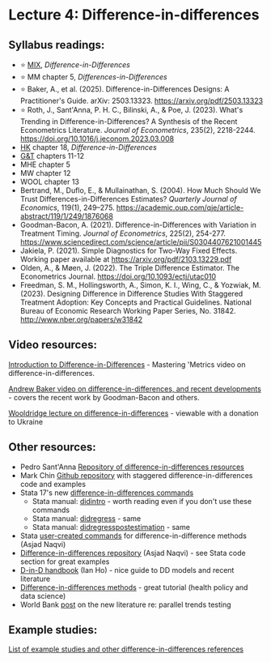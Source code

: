 
# Lecture 4: Difference-in-differences

## Syllabus readings:

* :star: [MIX](https://mixtape.scunning.com/), *Difference-in-Differences*
* :star: MM chapter 5, *Differences-in-Differences*
* :star: Baker, A., et al. (2025). Difference-in-Differences Designs: A Practitioner's Guide. arXiv: 2503.13323. https://arxiv.org/pdf/2503.13323
* :star: Roth, J., Sant'Anna, P. H. C., Bilinski, A., & Poe, J. (2023). What's Trending in Difference-in-Differences? A Synthesis of the Recent Econometrics Literature. *Journal of Econometrics*, 235(2), 2218-2244. https://doi.org/10.1016/j.jeconom.2023.03.008
* [HK](https://theeffectbook.net/) chapter 18, *Difference-in-Differences*
* [G&T](https://elibrary.worldbank.org/doi/book/10.1596/978-1-4648-1497-6?chapterTab=true) chapters 11-12
* MHE chapter 5
* MW chapter 12
* WOOL chapter 13
* Bertrand, M., Duflo, E., & Mullainathan, S. (2004). How Much Should We Trust Differences-in-Differences Estimates? *Quarterly Journal of Economics*, 119(1), 249–275. https://academic.oup.com/qje/article-abstract/119/1/249/1876068
* Goodman-Bacon, A. (2021). Difference-in-Differences with Variation in Treatment Timing. *Journal of Econometrics*, 225(2), 254-277. https://www.sciencedirect.com/science/article/pii/S0304407621001445
* Jakiela, P. (2021). Simple Diagnostics for Two-Way Fixed Effects. Working paper available at https://arxiv.org/pdf/2103.13229.pdf
* Olden, A., & Møen, J. (2022). The Triple Difference Estimator. The Econometrics Journal. https://doi.org/10.1093/ectj/utac010
* Freedman, S. M., Hollingsworth, A., Simon, K. I., Wing, C., & Yozwiak, M. (2023). Designing Difference in Difference Studies With Staggered Treatment Adoption: Key Concepts and Practical Guidelines. National Bureau of Economic Research Working Paper Series, No. 31842. http://www.nber.org/papers/w31842 


## Video resources:

[Introduction to Difference-in-Differences](https://www.youtube.com/watch?v=eiffOVbYvNc) - Mastering 'Metrics video on difference-in-differences.

[Andrew Baker video on difference-in-differences, and recent developments](https://www.youtube.com/watch?v=mCOzQxJuvZk) - covers the recent work by Goodman-Bacon and others.

[Wooldridge lecture on difference-in-differences](https://econ4ua.org/panel-data-workshops/) - viewable with a donation to Ukraine

## Other resources:

* Pedro Sant'Anna [Repository of difference-in-differences resources](https://psantanna.com/did-resources/)
* Mark Chin [Github repository](https://github.com/MemeMedianMode/Staggered-Difference-in-Differences-Example) with staggered difference-in-differences code and examples
* Stata 17's new [difference-in-differences commands](https://www.stata.com/new-in-stata/difference-in-differences-DID-DDD/)
   * Stata manual: [didintro](https://www.stata.com/manuals/tedidintro.pdf) - worth reading even if you don't use these commands
   * Stata manual: [didregress](https://www.stata.com/manuals/tedidregress.pdf) - same
   * Stata manual: [didregresspostestimation](https://www.stata.com/manuals/tedidregresspostestimation.pdf) - same
* Stata [user-created commands](https://asjadnaqvi.github.io/DiD/docs/01_stata/) for difference-in-difference methods (Asjad Naqvi)
* [Difference-in-differences repository](https://asjadnaqvi.github.io/DiD/) (Asjad Naqvi) - see Stata code section for great examples
* [D-in-D handbook](https://github.com/IanHo2019/DID_Handbook) (Ian Ho) - nice guide to DD models and recent literature
* [Difference-in-differences methods](https://diff.healthpolicydatascience.org/) - great tutorial (health policy and data science)
* World Bank [post](https://blogs.worldbank.org/impactevaluations/revisiting-difference-differences-parallel-trends-assumption-part-i-pre-trend?cid=SHR_BlogSiteShare_EN_EXT) on the new literature re: parallel trends testing

## Example studies:

[List of example studies and other difference-in-differences references](https://github.com/spcorcor18/LPO-8852/blob/main/lectures/Lecture%204%20-%20Difference-in-differences/Example%20studies%20-%20diff%20in%20diff.md)
